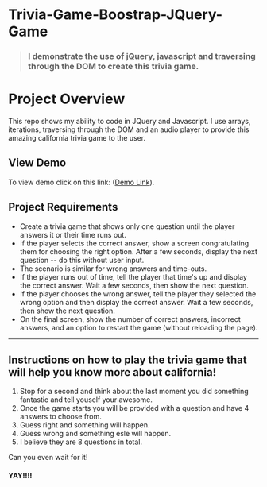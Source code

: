 # Trivia-Game-Boostrap-JQuery-Game
> ### I demonstrate the use of jQuery, javascript and traversing through the DOM to create this trivia game. 

# Project Overview
This repo shows my ability to code in JQuery and Javascript. I use arrays, iterations, traversing through the DOM and an audio player to provide this amazing california trivia game to the user. 

## View Demo  
To view demo click on this link: ([Demo Link](https://dointhedev.github.io/Trivia-Game-Boostrap-JQuery-Game)).

## Project Requirements  
* Create a trivia game that shows only one question until the player answers it or their time runs out.
* If the player selects the correct answer, show a screen congratulating them for choosing the right option. After a few seconds, display the next question -- do this without user input.
* The scenario is similar for wrong answers and time-outs.
* If the player runs out of time, tell the player that time's up and display the correct answer. Wait a few seconds, then show the next question.
* If the player chooses the wrong answer, tell the player they selected the wrong option and then display the correct answer. Wait a few seconds, then show the next question.
* On the final screen, show the number of correct answers, incorrect answers, and an option to restart the game (without reloading the page).

- - -

## Instructions on how to play the trivia game that will help you know more about california! 
1. Stop for a second and think about the last moment you did something fantastic and tell youself your awesome.  
1. Once the game starts you will be provided with a question and have 4 answers to choose from. 
1. Guess right and something will happen.
1. Guess wrong and something esle will happen.
1. I believe they are 8 questions in total. 

Can you even wait for it!
#### YAY!!!!
